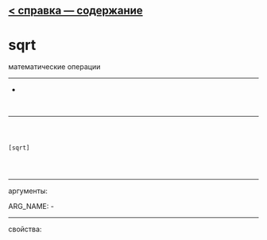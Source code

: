 [< справка — содержание](index.html)
---

# sqrt


математические операции

---

-
<br>


---


```



[sqrt]


            
```

---
аргументы:

ARG_NAME: -<br>

---
свойства:


